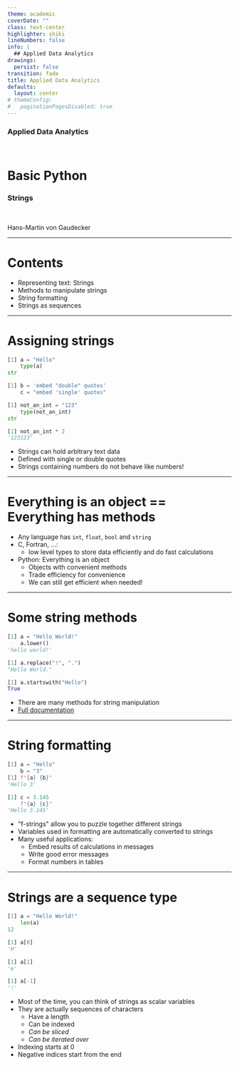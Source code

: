```yaml
---
theme: academic
coverDate: ""
class: text-center
highlighter: shiki
lineNumbers: false
info: |
  ## Applied Data Analytics
drawings:
  persist: false
transition: fade
title: Applied Data Analytics
defaults:
  layout: center
# themeConfig:
#   paginationPagesDisabled: true
---
```


### Applied Data Analytics

<br/>

# Basic Python

### Strings

<br/>


Hans-Martin von Gaudecker

---

# Contents

- Representing text: Strings
- Methods to manipulate strings
- String formatting
- Strings as sequences

---


# Assigning strings

<div class="grid grid-cols-2 gap-4">
<div>

```python
[1] a = "Hello"
    type(a)
str

[1] b = 'embed "double" quotes'
    c = "embed 'single' quotes"

[1] not_an_int = "123"
    type(not_an_int)
str

[1] not_an_int * 2
'123123'
```

</div>
<div>

- Strings can hold arbitrary text data
- Defined with single or double quotes
- Strings containing numbers do not behave like numbers!

</div>
</div>


---

# Everything is an object == Everything has methods

- Any language has `int`, `float`, `bool` and `string`
- C, Fortran, ...:
  - low level types to store data efficiently and do fast calculations
- Python: Everything is an object
  - Objects with convenient methods
  - Trade efficiency for convenience
  - We can still get efficient when needed!

---

# Some string methods


<div class="grid grid-cols-2 gap-4">
<div>

```python
[1] a = "Hello World!"
    a.lower()
'hello world!'

[1] a.replace("!", ".")
"Hello World."

[1] a.startswith("Hello")
True
```

</div>
<div>

- There are many methods for string manipulation
- [Full documentation](https://docs.python.org/3/library/stdtypes.html#text-sequence-type-str)

</div>
</div>


---

# String formatting


<div class="grid grid-cols-2 gap-4">
<div>

```python
[1] a = "Hello"
    b = "3"
[1] f"{a} {b}"
'Hello 3'

[1] c = 3.145
    f"{a} {c}"
'Hello 3.145'

```

</div>
<div>

- "f-strings" allow you to puzzle together different strings
- Variables used in formatting are automatically converted to strings
- Many useful applications:
  - Embed results of calculations in messages
  - Write good error messages
  - Format numbers in tables

</div>
</div>


---

# Strings are a sequence type


<div class="grid grid-cols-2 gap-4">
<div>

```python
[1] a = "Hello World!"
    len(a)
12

[1] a[0]
'H'

[1] a[1]
'e'

[1] a[-1]
'!'
```

</div>
<div>

- Most of the time, you can think of strings as scalar variables
- They are actually sequences of characters
    - Have a length
    - Can be indexed
    - *Can be sliced*
    - *Can be iterated over*
- Indexing starts at 0
- Negative indices start from the end

</div>
</div>
